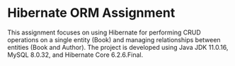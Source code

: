 # Hibernate ORM Assignment

This assignment focuses on using Hibernate for performing CRUD operations on a single entity (Book) and managing relationships between entities (Book and Author). The project is developed using Java JDK 11.0.16, MySQL 8.0.32, and Hibernate Core 6.2.6.Final.
